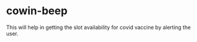 # cowin-beep
This will help in getting the slot availability for covid vaccine by alerting the user.
